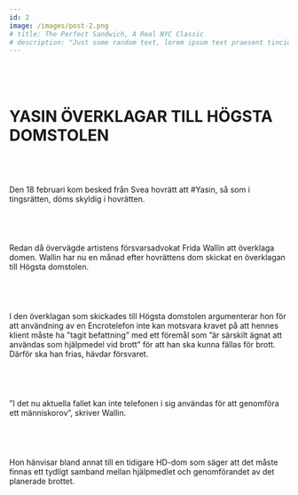 ```yaml
---
id: 2
image: /images/post-2.png
# title: The Perfect Sandwich, A Real NYC Classic
# description: "Just some random text, lorem ipsum text praesent tincidunt ipsum lipsum."
---
```

<div class="w-4/4 h-150 bg-white rounded ">

<div class="m-10">

## ⠀
# **YASIN ÖVERKLAGAR TILL HÖGSTA DOMSTOLEN**
## ⠀
Den 18 februari kom besked från Svea hovrätt att #Yasin, så som i tingsrätten, döms skyldig i hovrätten.
## ⠀
Redan då övervägde artistens försvarsadvokat
Frida Wallin att överklaga domen. Wallin har nu en månad efter hovrättens dom skickat en överklagan till Högsta domstolen.
## ⠀
I den överklagan som skickades till Högsta domstolen argumenterar hon för att användning av en Encrotelefon inte kan motsvara kravet på att hennes klient måste ha ”tagit befattning” med ett föremål som ”är särskilt ägnat att användas som hjälpmedel vid brott” för att han ska kunna fällas för brott. Därför ska han frias, hävdar försvaret.
## ⠀
”I det nu aktuella fallet kan inte telefonen i sig användas för att genomföra ett människorov”, skriver Wallin.
## ⠀
Hon hänvisar bland annat till en tidigare HD-dom som säger att det måste finnas ett tydligt samband mellan hjälpmedlet och genomförandet av det planerade brottet.

##  ⠀
</div>

</div>